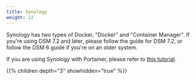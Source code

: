 ```yaml
---
title: Synology
weight: 22
---
```


Synology has two types of Docker, "Docker" and "Container Manager". If you're using DSM 7.2 and later, please follow the guide for DSM 7.2, or follow the DSM 6 guide if you're on an older system.

If you are using Synology with Portainer, please refer to [this tutorial](https://mariushosting.com/how-to-install-rustdesk-on-your-synology-nas/).

{{% children depth="3" showhidden="true" %}}
